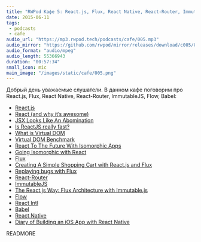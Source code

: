 ```yaml
---
title: "RWPod Кафе 5: React.js, Flux, React Native, React-Router, ImmutableJS, Flow, Babel"
date: 2015-06-11
tags:
 - podcasts
 - cafe
audio_url: "https://mp3.rwpod.tech/podcasts/cafe/005.mp3"
audio_mirror: "https://github.com/rwpod/mirror/releases/download/c005/005.mp3"
audio_format: "audio/mpeg"
audio_length: 55366943
duration: "00:57:34"
small_icon: mic
main_image: "/images/static/cafe/005.png"
---
```


Добрый день уважаемые слушатели. В данном кафе поговорим про React.js, Flux, React Native, React-Router, ImmutableJS, Flow, Babel:

 - [React.js](http://facebook.github.io/react/)
 - [React (and why it’s awesome)](http://www.normative.com/react-and-why-its-awesome/)
 - [JSX Looks Like An Abomination](https://medium.com/javascript-scene/jsx-looks-like-an-abomination-1c1ec351a918)
 - [Is ReactJS really fast?](http://blog.500tech.com/is-reactjs-fast/)
 - [What is Virtual DOM](http://tonyfreed.com/blog/what_is_virtual_dom)
 - [Virtual DOM Benchmark](http://vdom-benchmark.github.io/vdom-benchmark/)
 - [React To The Future With Isomorphic Apps](http://www.smashingmagazine.com/2015/04/21/react-to-the-future-with-isomorphic-apps/)
 - [Going Isomorphic with React](http://bensmithett.github.io/going-isomorphic-with-react/)
 - [Flux](https://facebook.github.io/flux/)
 - [Creating A Simple Shopping Cart with React.js and Flux](https://scotch.io/tutorials/creating-a-simple-shopping-cart-with-react-js-and-flux)
 - [Replaying bugs with Flux](https://medium.com/@nextminds/replaying-bugs-with-flux-52f6bd8c8307)
 - [React-Router](https://github.com/rackt/react-router)
 - [ImmutableJS](http://facebook.github.io/immutable-js/)
 - [The React.js Way: Flux Architecture with Immutable.js](http://blog.risingstack.com/the-react-js-way-flux-architecture-with-immutable-js/)
 - [Flow](http://flowtype.org/)
 - [React Intl](http://formatjs.io/react/)
 - [Babel](https://babeljs.io/)
 - [React Native](https://facebook.github.io/react-native/)
 - [Diary of Building an iOS App with React Native](http://herman.asia/building-a-flashcard-app-with-react-native)

READMORE

